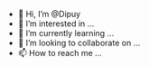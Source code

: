 - 👋 Hi, I’m @Dipuy
- 👀 I’m interested in ...
- 🌱 I’m currently learning ...
- 💞️ I’m looking to collaborate on ...
- 📫 How to reach me ...

<!---
Dipuy/Dipuy is a ✨ special ✨ repository because its `README.md` (this file) appears on your GitHub profile.
You can click the Preview link to take a look at your changes.
--->
